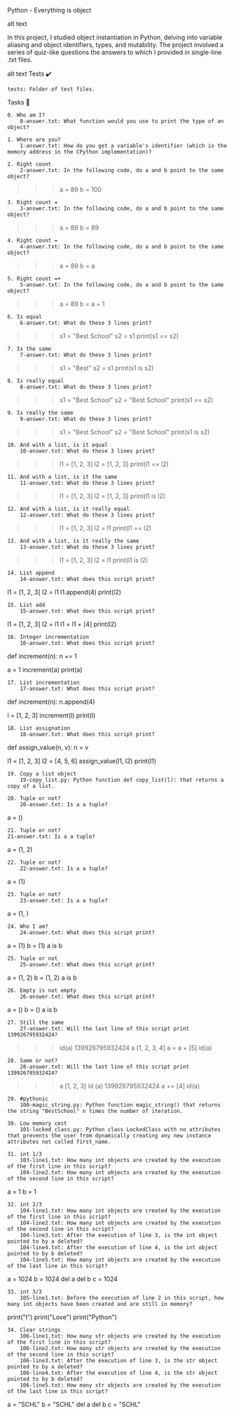 Python - Everything is object

alt text

In this project, I studied object instantiation in Python, delving into variable aliasing and object identifiers, types, and mutability. The project involved a series of quiz-like questions the answers to which I provided in single-line .txt files.

alt text
Tests ✔️

    tests: Folder of test files.

Tasks 📃

    0. Who am I?
        0-answer.txt: What function would you use to print the type of an object?

    1. Where are you?
        1-answer.txt: How do you get a variable's identifier (which is the memory address in the CPython implementation)?

    2. Right count
        2-answer.txt: In the following code, do a and b point to the same object?

>>> a = 89
>>> b = 100

    3. Right count =
        3-answer.txt: In the following code, do a and b point to the same object?

>>> a = 89
>>> b = 89

    4. Right count =
        4-answer.txt: In the following code, do a and b point to the same object?

>>> a = 89
>>> b = a

    5. Right count =+
        5-answer.txt: In the following code, do a and b point to the same object?

>>> a = 89
>>> b = a + 1

    6. Is equal
        6-answer.txt: What do these 3 lines print?

>>> s1 = "Best School"
>>> s2 = s1
>>> print(s1 == s2)

    7. Is the same
        7-answer.txt: What do these 3 lines print?

>>> s1 = "Best"
>>> s2 = s1
>>> print(s1 is s2)

    8. Is really equal
        8-answer.txt: What do these 3 lines print?

>>> s1 = "Best School"
>>> s2 = "Best School"
>>> print(s1 == s2)

    9. Is really the same
        9-answer.txt: What do these 3 lines print?

>>> s1 = "Best School"
>>> s2 = "Best School"
>>> print(s1 is s2)

    10. And with a list, is it equal
        10-answer.txt: What do these 3 lines print?

>>> l1 = [1, 2, 3]
>>> l2 = [1, 2, 3]
>>> print(l1 == l2)

    11. And with a list, is it the same
        11-answer.txt: What do these 3 lines print?

>>> l1 = [1, 2, 3]
>>> l2 = [1, 2, 3]
>>> print(l1 is l2)

    12. And with a list, is it really equal
        12-answer.txt: What do these 3 lines print?

>>> l1 = [1, 2, 3]
>>> l2 = l1
>>> print(l1 == l2)

    13. And with a list, is it really the same
        13-answer.txt: What do these 3 lines print?

>>> l1 = [1, 2, 3]
>>> l2 = l1
>>> print(l1 is l2)

    14. List append
        14-answer.txt: What does this script print?

l1 = [1, 2, 3]
l2 = l1
l1.append(4)
print(l2)

    15. List add
        15-answer.txt: What does this script print?

l1 = [1, 2, 3]
l2 = l1
l1 = l1 + [4]
print(l2)

    16. Integer incrementation
        16-answer.txt: What does this script print?

def increment(n):
    n += 1

a = 1
increment(a)
print(a)

    17. List incrementation
        17-answer.txt: What does this script print?

def increment(n):
    n.append(4)

l = [1, 2, 3]
increment(l)
print(l)

    18. List assignation
        18-answer.txt: What does this script print?

def assign_value(n, v):
    n = v

l1 = [1, 2, 3]
l2 = [4, 5, 6]
assign_value(l1, l2)
print(l1)

    19. Copy a list object
        19-copy_list.py: Python function def copy_list(l): that returns a copy of a list.

    20. Tuple or not?
        20-answer.txt: Is a a tuple?

a = ()

    21. Tuple or not?
    21-answer.txt: Is a a tuple?

a = (1, 2)

    22. Tuple or not?
        22-answer.txt: Is a a tuple?

a = (1)

    23. Tuple or not?
        23-answer.txt: Is a a tuple?

a = (1, )

    24. Who I am?
        24-answer.txt: What does this script print?

a = (1)
b = (1)
a is b

    25. Tuple or not
        25-answer.txt: What does this script print?

a = (1, 2)
b = (1, 2)
a is b

    26. Empty is not empty
        26-answer.txt: What does this script print?

a = ()
b = ()
a is b

    27. Still the same
        27-answer.txt: Will the last line of this script print 139926795932424?

>>> id(a)
139926795932424
>>> a
[1, 2, 3, 4]
>>> a = a + [5]
>>> id(a)

    28. Same or not?
        28-answer.txt: Will the last line of this script print 139926795932424?

>>> a
[1, 2, 3]
>>> id (a)
139926795932424
>>> a += [4]
>>> id(a)

    29. #pythonic
        100-magic_string.py: Python function magic_string() that returns the string "BestSchool" n times the number of iteration.

    30. Low memory cost
        101-locked_class.py: Python class LockedClass with no attributes that prevents the user from dynamically creating any new instance attributes not called first_name.

    31. int 1/3
        103-line1.txt: How many int objects are created by the execution of the first line in this script?
        104-line2.txt: How many int objects are created by the execution of the second line in this script?

a = 1
b = 1

    32. int 2/3
        104-line1.txt: How many int objects are created by the execution of the first line in this script?
        104-line2.txt: How many int objects are created by the execution of the second line in this script?
        104-line3.txt: After the execution of line 3, is the int object pointed to by a deleted?
        104-line4.txt: After the execution of line 4, is the int object pointed to by b deleted?
        104-line5.txt: How many int objects are created by the execution of the last line in this script?

a = 1024
b = 1024
del a
del b
c = 1024

    33. int 3/3
        105-line1.txt: Before the execution of line 2 in this script, how many int objects have been created and are still in memory?

print("I")
print("Love")
print("Python")

    34. Clear strings
        106-line1.txt: How many str objects are created by the execution of the first line in this script?
        106-line2.txt: How many str objects are created by the execution of the second line in this script?
        106-line3.txt: After the execution of line 3, is the str object pointed to by a deleted?
        106-line4.txt: After the execution of line 4, is the str object pointed to by b deleted?
        106-line5.txt: How many str objects are created by the execution of the last line in this script?

a = "SCHL"
b = "SCHL"
del a
del b
c = "SCHL"

